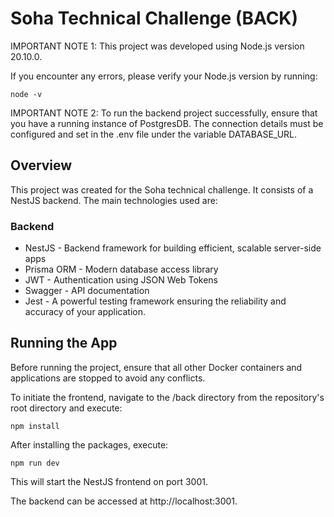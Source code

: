 # Soha Technical Challenge (BACK)

IMPORTANT NOTE 1: This project was developed using Node.js version 20.10.0.

If you encounter any errors, please verify your Node.js version by running:

    node -v

IMPORTANT NOTE 2: To run the backend project successfully, ensure that you have a running instance of PostgresDB. The connection details must be configured and set in the .env file under the variable DATABASE_URL.

## Overview

This project was created for the Soha technical challenge. It consists of a NestJS backend. The main technologies used are:

### Backend

- NestJS - Backend framework for building efficient, scalable server-side apps
- Prisma ORM - Modern database access library
- JWT - Authentication using JSON Web Tokens
- Swagger - API documentation
- Jest - A powerful testing framework ensuring the reliability and accuracy of your application.

## Running the App

Before running the project, ensure that all other Docker containers and applications are stopped to avoid any conflicts.

To initiate the frontend, navigate to the /back directory from the repository's root directory and execute:

    npm install

After installing the packages, execute:

    npm run dev

This will start the NestJS frontend on port 3001.

The backend can be accessed at http://localhost:3001.
